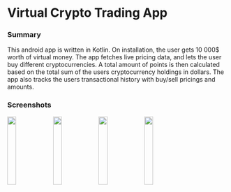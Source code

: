 # Virtual Crypto Trading App

### Summary

This android app is written in Kotlin. On installation, the user gets 10 000$ worth of virtual money. The app fetches live pricing data, and lets the user buy different cryptocurrencies. A total amount of points is then calculated based on the total sum of the users cryptocurrency holdings in dollars. The app also tracks the users transactional history with buy/sell pricings and amounts.

### Screenshots
<p display="flex" justify-content="center" align-items="center" width="100%">
<img src="../assets/Screenshot_2021-05-22-23-39-10-147_no.kristiania.pgr208_1.pgr208_1_exam.jpg" width="20%" />
<img src="../assets/Screenshot_2021-05-22-23-39-43-858_no.kristiania.pgr208_1.pgr208_1_exam.jpg" width="20%" />
<img src="../assets/Screenshot_2021-05-22-23-39-52-259_no.kristiania.pgr208_1.pgr208_1_exam.jpg" width="20%" />
<img src="../assets/Screenshot_2021-05-22-23-39-58-628_no.kristiania.pgr208_1.pgr208_1_exam.jpg" width="20%" />
</p>
